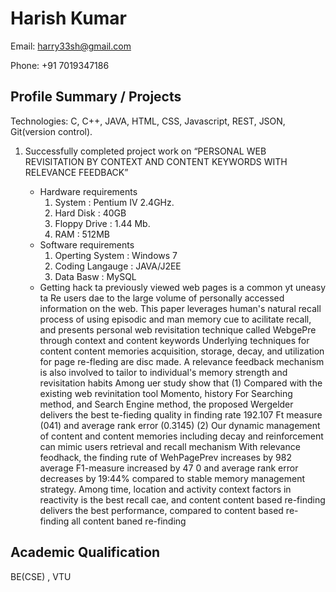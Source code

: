 # Harish Kumar

Email: harry33sh@gmail.com

Phone: +91 7019347186

## Profile Summary / Projects

Technologies: C, C++, JAVA, HTML, CSS, Javascript, REST, JSON, Git(version control).

1. Successfully completed project work on “PERSONAL WEB REVISITATION BY CONTEXT AND CONTENT KEYWORDS WITH RELEVANCE FEEDBACK”
    - Hardware requirements
      1. System : Pentium IV 2.4GHz.
      1. Hard Disk : 40GB
      1. Floppy Drive : 1.44 Mb.
      1. RAM : 512MB
    - Software requirements
      1. Operting System : Windows 7
      1. Coding Langauge : JAVA/J2EE
      1. Data Basw : MySQL
    
    * Getting hack ta previously viewed web pages is a common yt uneasy ta Re users dae to the large volume of personally accessed information on the web. This paper leverages human's natural recall process of using episodic and man memory cue to acilitate recall, and presents personal web revisitation technique called WebgePre through context and content keywords Underlying techniques for content content memories acquisition, storage, decay, and utilization for page re-fleding are disc made. A relevance feedback mechanism is also involved to tailor to individual's memory strength and revisitation habits Among uer study show that (1) Compared with the existing web revinitation tool Momento, history For Searching method, and Search Engine method, the proposed Wergelder delivers the best te-fieding quality in finding rate 192.107 Ft measure (041) and average rank error (0.3145) (2) Our dynamic management of content and content memories including decay and reinforcement can mimic users retrieval and recall mechanism With relevance feodhack, the finding rute of WehPagePrev increases by 982 average F1-measure increased by 47 0 and average rank error decreases by 19:44% compared to stable memory management strategy. Among time, location and activity context factors in reactivity is the best recall cae, and content content based re-finding delivers the best performance, compared to content based re-finding all content baned re-finding



## Academic Qualification
BE(CSE) , VTU
